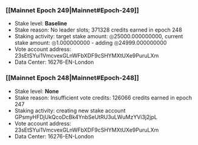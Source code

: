 ### [[Mainnet Epoch 249|Mainnet#Epoch-249]]
* Stake level: **Baseline**
* Stake reason: No leader slots; 371328 credits earned in epoch 248
* Staking activity: target stake amount: ◎25000.000000000, current stake amount: ◎1.000000000 - adding ◎24999.000000000
* Vote account address: 23sEtSYui1VmcvexGLnWFbXDF9cSHYMXtUXe9PuruLXm
* Data Center: 16276-EN-London
### [[Mainnet Epoch 248|Mainnet#Epoch-248]]
* Stake level: **None**
* Stake reason: Insufficient vote credits: 126066 credits earned in epoch 247
* Staking activity: creating new stake account GPsmyHFDjUkQcoDcBk4YnbSeUtRU3uLWuMzYVi3j2jpL
* Vote account address: 23sEtSYui1VmcvexGLnWFbXDF9cSHYMXtUXe9PuruLXm
* Data Center: 16276-EN-London